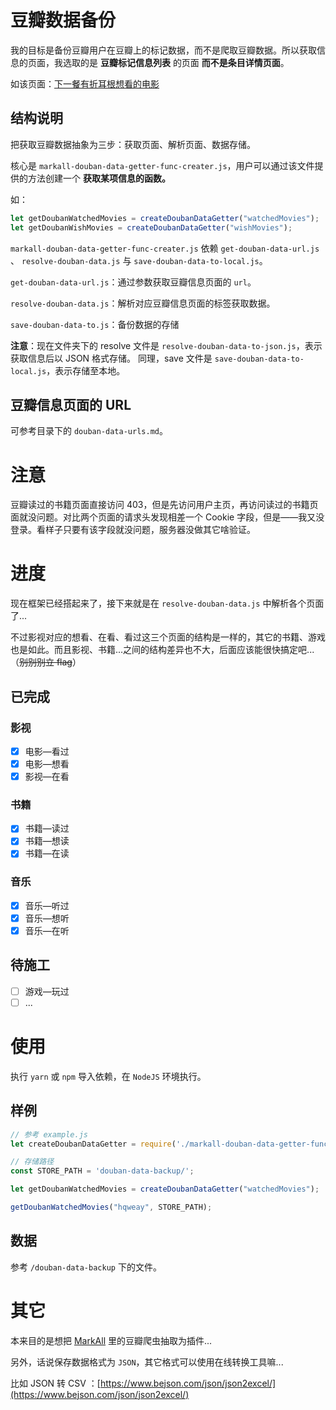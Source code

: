 # 豆瓣数据备份

我的目标是备份豆瓣用户在豆瓣上的标记数据，而不是爬取豆瓣数据。所以获取信息的页面，我选取的是 **豆瓣标记信息列表** 的页面 **而不是条目详情页面**。

如该页面：[下一餐有折耳根想看的电影](https://movie.douban.com/people/hqweay/wish?start=15&sort=time&rating=all&filter=all&mode=grid)

## 结构说明

把获取豆瓣数据抽象为三步：获取页面、解析页面、数据存储。

核心是 `markall-douban-data-getter-func-creater.js`，用户可以通过该文件提供的方法创建一个 **获取某项信息的函数。**

如：

```javascript
let getDoubanWatchedMovies = createDoubanDataGetter("watchedMovies");
let getDoubanWishMovies = createDoubanDataGetter("wishMovies");
```

`markall-douban-data-getter-func-creater.js` 依赖 `get-douban-data-url.js` 、 `resolve-douban-data.js` 与 `save-douban-data-to-local.js`。

`get-douban-data-url.js`：通过参数获取豆瓣信息页面的 `url`。

`resolve-douban-data.js`：解析对应豆瓣信息页面的标签获取数据。

`save-douban-data-to.js`：备份数据的存储

**注意**：现在文件夹下的 resolve 文件是 `resolve-douban-data-to-json.js`，表示获取信息后以 JSON 格式存储。
同理，save 文件是 `save-douban-data-to-local.js`，表示存储至本地。

## 豆瓣信息页面的 URL 

可参考目录下的 `douban-data-urls.md`。

# 注意

豆瓣读过的书籍页面直接访问 403，但是先访问用户主页，再访问读过的书籍页面就没问题。对比两个页面的请求头发现相差一个 Cookie 字段，但是——我又没登录。看样子只要有该字段就没问题，服务器没做其它啥验证。

# 进度

现在框架已经搭起来了，接下来就是在 `resolve-douban-data.js` 中解析各个页面了...

不过影视对应的想看、在看、看过这三个页面的结构是一样的，其它的书籍、游戏也是如此。而且影视、书籍...之间的结构差异也不大，后面应该能很快搞定吧...（~~别别别立 flag~~）

## 已完成

### 影视

- [x] 电影—看过
- [x] 电影—想看
- [x] 影视—在看

### 书籍

- [x] 书籍—读过
- [x] 书籍—想读
- [x] 书籍—在读

### 音乐

- [x] 音乐—听过
- [x] 音乐—想听
- [x] 音乐—在听

## 待施工

- [ ] 游戏—玩过
- [ ] ...

# 使用

执行 `yarn` 或 `npm` 导入依赖，在 `NodeJS` 环境执行。

## 样例

```javascript
// 参考 example.js
let createDoubanDataGetter = require('./markall-douban-data-getter-func-creater');

// 存储路径
const STORE_PATH = 'douban-data-backup/';

let getDoubanWatchedMovies = createDoubanDataGetter("watchedMovies");

getDoubanWatchedMovies("hqweay", STORE_PATH);
```

## 数据

参考 `/douban-data-backup` 下的文件。

# 其它

本来目的是想把 [MarkAll](https://github.com/hqweay/MarkAll) 里的豆瓣爬虫抽取为插件...

另外，话说保存数据格式为 `JSON`，其它格式可以使用在线转换工具嘛...

比如 JSON 转 CSV ：[https://www.bejson.com/json/json2excel/](https://www.bejson.com/json/json2excel/)

